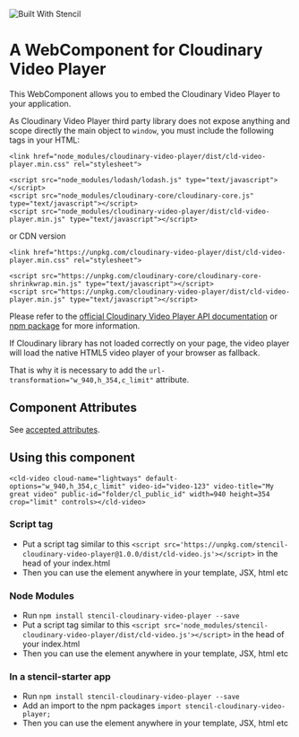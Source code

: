 ![Built With Stencil](https://img.shields.io/badge/-Built%20With%20Stencil-16161d.svg?logo=data%3Aimage%2Fsvg%2Bxml%3Bbase64%2CPD94bWwgdmVyc2lvbj0iMS4wIiBlbmNvZGluZz0idXRmLTgiPz4KPCEtLSBHZW5lcmF0b3I6IEFkb2JlIElsbHVzdHJhdG9yIDE5LjIuMSwgU1ZHIEV4cG9ydCBQbHVnLUluIC4gU1ZHIFZlcnNpb246IDYuMDAgQnVpbGQgMCkgIC0tPgo8c3ZnIHZlcnNpb249IjEuMSIgaWQ9IkxheWVyXzEiIHhtbG5zPSJodHRwOi8vd3d3LnczLm9yZy8yMDAwL3N2ZyIgeG1sbnM6eGxpbms9Imh0dHA6Ly93d3cudzMub3JnLzE5OTkveGxpbmsiIHg9IjBweCIgeT0iMHB4IgoJIHZpZXdCb3g9IjAgMCA1MTIgNTEyIiBzdHlsZT0iZW5hYmxlLWJhY2tncm91bmQ6bmV3IDAgMCA1MTIgNTEyOyIgeG1sOnNwYWNlPSJwcmVzZXJ2ZSI%2BCjxzdHlsZSB0eXBlPSJ0ZXh0L2NzcyI%2BCgkuc3Qwe2ZpbGw6I0ZGRkZGRjt9Cjwvc3R5bGU%2BCjxwYXRoIGNsYXNzPSJzdDAiIGQ9Ik00MjQuNywzNzMuOWMwLDM3LjYtNTUuMSw2OC42LTkyLjcsNjguNkgxODAuNGMtMzcuOSwwLTkyLjctMzAuNy05Mi43LTY4LjZ2LTMuNmgzMzYuOVYzNzMuOXoiLz4KPHBhdGggY2xhc3M9InN0MCIgZD0iTTQyNC43LDI5Mi4xSDE4MC40Yy0zNy42LDAtOTIuNy0zMS05Mi43LTY4LjZ2LTMuNkgzMzJjMzcuNiwwLDkyLjcsMzEsOTIuNyw2OC42VjI5Mi4xeiIvPgo8cGF0aCBjbGFzcz0ic3QwIiBkPSJNNDI0LjcsMTQxLjdIODcuN3YtMy42YzAtMzcuNiw1NC44LTY4LjYsOTIuNy02OC42SDMzMmMzNy45LDAsOTIuNywzMC43LDkyLjcsNjguNlYxNDEuN3oiLz4KPC9zdmc%2BCg%3D%3D&colorA=16161d&style=flat-square)

# A WebComponent for Cloudinary Video Player

This WebComponent allows you to embed the Cloudinary Video Player to your application.

As Cloudinary Video Player third party library does not expose anything and scope directly the main object to `window`, you must include the following tags in your HTML:
```
<link href="node_modules/cloudinary-video-player/dist/cld-video-player.min.css" rel="stylesheet">

<script src="node_modules/lodash/lodash.js" type="text/javascript"></script>
<script src="node_modules/cloudinary-core/cloudinary-core.js" type="text/javascript"></script>
<script src="node_modules/cloudinary-video-player/dist/cld-video-player.min.js" type="text/javascript"></script>

```

or CDN version
```
<link href="https://unpkg.com/cloudinary-video-player/dist/cld-video-player.min.css" rel="stylesheet">

<script src="https://unpkg.com/cloudinary-core/cloudinary-core-shrinkwrap.min.js" type="text/javascript"></script>
<script src="https://unpkg.com/cloudinary-video-player/dist/cld-video-player.min.js" type="text/javascript"></script>
```

Please refer to the [official Cloudinary Video Player API documentation](https://cloudinary.com/documentation/video_player_api_reference) or [npm package](https://www.npmjs.com/package/cloudinary-video-player) for more information.

If Cloudinary library has not loaded correctly on your page, the video player will load the native HTML5 video player of your browser as fallback.

That is why it is necessary to add the `url-transformation="w_940,h_354,c_limit"` attribute.

## Component Attributes
See [accepted attributes](./src/components/cld-video/readme.md).

## Using this component
```
<cld-video cloud-name="lightways" default-options="w_940,h_354,c_limit" video-id="video-123" video-title="My great video" public-id="folder/cl_public_id" width=940 height=354 crop="limit" controls></cld-video>
```

### Script tag
- Put a script tag similar to this `<script src='https://unpkg.com/stencil-cloudinary-video-player@1.0.0/dist/cld-video.js'></script>` in the head of your index.html
- Then you can use the element anywhere in your template, JSX, html etc

### Node Modules
- Run `npm install stencil-cloudinary-video-player --save`
- Put a script tag similar to this `<script src='node_modules/stencil-cloudinary-video-player/dist/cld-video.js'></script>` in the head of your index.html
- Then you can use the element anywhere in your template, JSX, html etc

### In a stencil-starter app
- Run `npm install stencil-cloudinary-video-player --save`
- Add an import to the npm packages `import stencil-cloudinary-video-player;`
- Then you can use the element anywhere in your template, JSX, html etc
